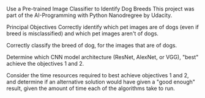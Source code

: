 Use a Pre-trained Image Classifier to Identify Dog Breeds
This project was part of the AI-Programming with Python Nanodregree by Udacity.

Principal Objectives
Correctly identify which pet images are of dogs (even if breed is misclassified) and which pet images aren't of dogs.

Correctly classify the breed of dog, for the images that are of dogs.

Determine which CNN model architecture (ResNet, AlexNet, or VGG), "best" achieve the objectives 1 and 2.

Consider the time resources required to best achieve objectives 1 and 2, and determine if an alternative solution would have given a "good enough" result, given the amount of time each of the algorithms take to run.

